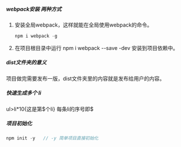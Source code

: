 ##### webpack安装  两种方式

1. 安装全局webpack，这样就能在全局使用webpack的命令。

   ```javascript
   npm i webpack -g
   ```

2. 在项目根目录中运行 npm i webpack --save -dev 安装到项目依赖中。

##### dist文件夹的意义

项目做完需要发布一版，dist文件夹里的内容就是发布给用户的内容。

##### 快速生成多个 li

ul>li*10{这是第$个li}      每条li的序号即$

##### 项目初始化

```javascript
npm init -y   // -y 简单项目直接初始化
```


